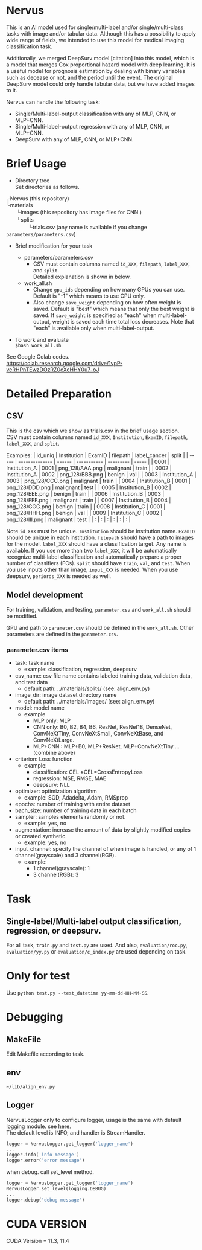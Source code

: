 # Nervus
This is an AI model used for single/multi-label and/or single/multi-class tasks with image and/or tabular data.
Although this has a possibility to apply wide range of fields, we intended to use this model for medical imaging classification task.

Additionally, we merged DeepSurv model [citation] into this model, which is a model that merges Cox proportional hazard model with deep learning. It is a useful model for prognosis estimation by dealing with binary variables such as decease or not, and the period until the event. The original DeepSurv model could only handle tabular data, but we have added images to it.  

Nervus can handle the following task:
- Single/Multi-label-output classification with any of MLP, CNN, or MLP+CNN.
- Single/Multi-label-output regression with any of MLP, CNN, or MLP+CNN.
- DeepSurv with any of MLP, CNN, or MLP+CNN.

# Brief Usage
- Directory tree  
Set directories as follows.  

┌Nervus (this repository)  
└materials   
　　└images (this repository has image files for CNN.)  
　　└splits  
　　　　 └trials.csv (any name is available if you change `parameters/parameters.csv`)

- Brief modification for your task
  - parameters/parameters.csv  
    - CSV must contain columns named `id_XXX`, `filepath`, `label_XXX`, and `split`.  
    Detailed explanation is shown in below.
  - work_all.sh  
    - Change `gpu_ids` depending on how many GPUs you can use. Default is "-1" which means to use CPU only.
    - Also change `save_weight` depending on how often weight is saved. Default is "best" which means that only the best weight is saved. If `save_weight` is specified as "each" when multi-label-output, weight is saved each time total loss decreases. Note that "each" is available only when multi-label-output.


- To work and evaluate  
`$bash work_all.sh`

See Google Colab codes.  
https://colab.research.google.com/drive/1vpP-veRHPnTEwzDOzRZ0cXcHHY0u7-oJ

# Detailed Preparation
## CSV
This is the csv which we show as trials.csv in the brief usage section.  
CSV must contain columns named `id_XXX`, `Institution`, `ExamID`, `filepath`, `label_XXX`, and `split`.

Examples:
| id_uniq | Institution    | ExamID | filepath        | label_cancer | split |
| -----   | -------------- | ------ | -----------     | ---------    | ----- |
| 0001    | Institution_A  | 0001   | png_128/AAA.png | malignant    | train |
| 0002    | Institution_A  | 0002   | png_128/BBB.png | benign       | val   |
| 0003    | Institution_A  | 0003   | png_128/CCC.png | malignant    | train |
| 0004    | Institution_B  | 0001   | png_128/DDD.png | malignant    | test  |
| 0005    | Institution_B  | 0002   | png_128/EEE.png | benign       | train |
| 0006    | Institution_B  | 0003   | png_128/FFF.png | malignant    | train |
| 0007    | Institution_B  | 0004   | png_128/GGG.png | benign       | train |
| 0008    | Institution_C  | 0001   | png_128/HHH.png | benign       | val   |
| 0009    | Institution_C  | 0002   | png_128/III.png | malignant    | test  |
| :       | :              | :      | :               | :            | :     |

Note `id_XXX` must be unique.
`Institution` should be institution name.
`ExamID` should be unique in each institution.
`filepath` should have a path to images for the model.
`label_XXX` should have a classification target. Any name is available. If you use more than two `label_XXX`, it will be automatically recognize multi-label classification and automatically prepare a proper number of classifiers (FCs). 
`split` should have `train`, `val`, and `test`.
When you use inputs other than image, `input_XXX` is needed. 
When you use deepsurv, `periords_XXX` is needed as well.

## Model development
For training, validation, and testing, `parameter.csv` and `work_all.sh` should be modified.

GPU and path to `parameter.csv` should be defined in the `work_all.sh`.
Other parameters are defined in the `parameter.csv`. 

### parameter.csv items
- task: task name
  - example: classification, regression, deepsurv
- csv_name: csv file name contains labeled training data, validation data, and test data
  - default path: ../materials/splits/ (see: align_env.py)
- image_dir: image dataset directory name
  - default path: ../materials/images/ (see: align_env.py)
- model: model name
  - example
    - MLP only: MLP
    - CNN only: B0, B2, B4, B6, ResNet, ResNet18, DenseNet, ConvNeXtTiny, ConvNeXtSmall, ConvNeXtBase, and ConvNeXtLarge.
    - MLP+CNN : MLP+B0, MLP+ResNet, MLP+ConvNeXtTiny ... (combine above)
- criterion: Loss function
  - example: 
    - classification: CEL ※CEL=CrossEntropyLoss
    - regression: MSE, RMSE, MAE
    - deepsurv: NLL
- optimizer: optimization algorithm
  - example: SGD, Adadelta, Adam, RMSprop
- epochs: number of training with entire dataset 
- bach_size: number of training data in each batch
- sampler: samples elements randomly or not.
  - example: yes, no
- augmentation: increase the amount of data by slightly modified copies or created synthetic.
  - example: yes, no
- input_channel: specify the channel of when image is handled, or any of 1 channel(grayscale) and 3 channel(RGB).
  - example:
    - 1 channel(grayscale): 1
    - 3 channel(RGB): 3

# Task
## Single-label/Multi-label output classification, regression, or deepsurv.
For all task, `train.py` and `test.py` are used. And also, `evaluation/roc.py`, `evaluation/yy.py` or `evaluation/c_index.py` are used depending on task.

# Only for test
Use `python test.py --test_datetime yy-mm-dd-HH-MM-SS`.


# Debugging
## MakeFile
Edit Makefile according to task.

## env
`~/lib/align_env.py`

## Logger
NervusLogger
only to configure logger, usage is the same with default logging module. see [here](https://docs.python.org/3/howto/logging.html).  
The default level is INFO, and handler is StreamHandler.
```py
logger = NervusLogger.get_logger('logger_name')
...
logger.info('info message')
logger.error('error message')
```
when debug. call set_level method.
```py
logger = NervusLogger.get_logger('logger_name')
NervusLogger.set_level(logging.DEBUG)
...
logger.debug('debug message')
```
# CUDA VERSION
CUDA Version = 11.3, 11.4
